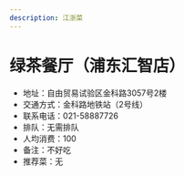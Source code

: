 ```yaml
---
description: 江浙菜
---
```


# 绿茶餐厅（浦东汇智店）

* 地址：自由贸易试验区金科路3057号2楼
* 交通方式：金科路地铁站（2号线）
* 联系电话：021-58887726
* 排队：无需排队
* 人均消费：100
* 备注：不好吃
* 推荐菜：无
